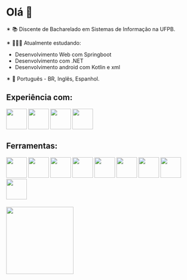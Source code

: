 # Olá 👋
✶ 📚 Discente de Bacharelado em Sistemas de Informação na UFPB.

✶ 👩🏻‍💻 Atualmente estudando:
* Desenvolvimento Web com Springboot
* Desenvolvimento com .NET
* Desenvolvimento android com Kotlin e xml

✶ 💬 Português - BR, Inglês, Espanhol.

## Experiência com:

<img src="https://cdn.jsdelivr.net/gh/devicons/devicon/icons/java/java-original.svg" width="55" height="55"/> <img src="https://cdn.jsdelivr.net/gh/devicons/devicon@latest/icons/kotlin/kotlin-original.svg" width="55" height="55"/> <img src="https://cdn.jsdelivr.net/gh/devicons/devicon@latest/icons/csharp/csharp-original.svg" width= "55" height="55"/> <img src="https://cdn.jsdelivr.net/gh/devicons/devicon/icons/python/python-original.svg" width="55" height="55"/> 

## Ferramentas:
<img src="https://cdn.jsdelivr.net/gh/devicons/devicon@latest/icons/intellij/intellij-original.svg" width="55" height="55"/> <img src="https://cdn.jsdelivr.net/gh/devicons/devicon@latest/icons/androidstudio/androidstudio-original.svg" width="55" height="55"/> <img src="https://cdn.jsdelivr.net/gh/devicons/devicon@latest/icons/vscode/vscode-original.svg" width="55" height="55"/> <img src="https://cdn.jsdelivr.net/gh/devicons/devicon@latest/icons/visualstudio/visualstudio-original.svg" width="55" height="55"/> <img src="https://cdn.jsdelivr.net/gh/devicons/devicon@latest/icons/git/git-original.svg" width= "55" height="55"/> <img src="https://cdn.jsdelivr.net/gh/devicons/devicon@latest/icons/mysql/mysql-original.svg" width="55" height="55"/> <img src="https://cdn.jsdelivr.net/gh/devicons/devicon@latest/icons/postgresql/postgresql-original.svg" width="55" height="55"/> <img src="https://cdn.jsdelivr.net/gh/devicons/devicon@latest/icons/hibernate/hibernate-original.svg" width="55" height="55"/> <img src="https://cdn.jsdelivr.net/gh/devicons/devicon@latest/icons/postman/postman-original.svg" width="55" height="55"/>
          

<div style="margin-top: 20px;">
<a href="https://github.com/lorimedeiros">
<img height="180em" src="https://github-readme-stats.vercel.app/api/top-langs/?username=lorimedeiros&layout=compact&langs_count=7&theme=ocean_dark"/>
</div>
